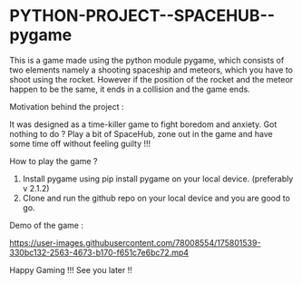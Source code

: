 # PYTHON-PROJECT--SPACEHUB--pygame

This is a game made using the python module pygame, which consists of two elements namely a shooting spaceship and meteors, which you have to shoot using the rocket. 
However if the position of the rocket and the meteor happen to be the same, it ends in a collision and the game ends. 

Motivation behind the project :

It was designed as a time-killer game to fight boredom and anxiety. Got nothing to do ? Play a bit of SpaceHub, zone out in the game and have some time off without feeling
guilty !!!

How to  play the game ?

1. Install pygame using pip install pygame on your local device. (preferably v 2.1.2)
2. Clone and run the github repo on your local device and you are good to go.

Demo of the game :



https://user-images.githubusercontent.com/78008554/175801539-330bc132-2563-4673-b170-f651c7e6bc72.mp4


Happy Gaming !!! See you later !!
